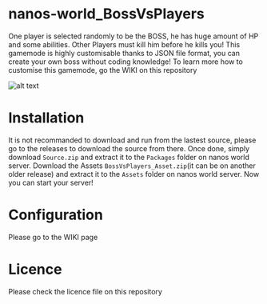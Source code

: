 # nanos-world_BossVsPlayers
One player is selected randomly to be the BOSS, he has huge amount of HP and some abilities. Other Players must kill him before he kills you!
This gamemode is highly customisable thanks to JSON file format, you can create your own boss without coding knowledge!
To learn more how to customise this gamemode, go the WIKI on this repository

![alt text](https://falaxir.fr/images/nanos/BossVsPlayersThumbai.png)

# Installation

It is not recommanded to download and run from the lastest source, please go to the releases to download the source from there.
Once done, simply download `Source.zip` and extract it to the `Packages` folder on nanos world server.
Download the Assets `BossVsPlayers_Asset.zip`(it can be on another older release) and extract it to the `Assets` folder on nanos world server.
Now you can start your server!

# Configuration

Please go to the WIKI page

# Licence

Please check the licence file on this repository
